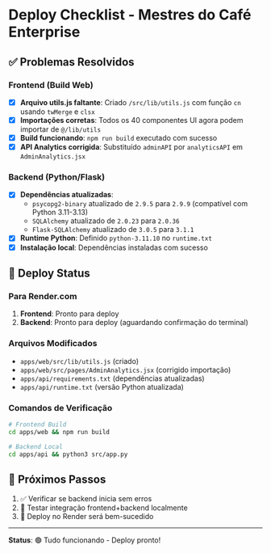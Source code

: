 # Deploy Checklist - Mestres do Café Enterprise

## ✅ Problemas Resolvidos

### Frontend (Build Web)
- [x] **Arquivo utils.js faltante**: Criado `/src/lib/utils.js` com função `cn` usando `twMerge` e `clsx`
- [x] **Importações corretas**: Todos os 40 componentes UI agora podem importar de `@/lib/utils`
- [x] **Build funcionando**: `npm run build` executado com sucesso
- [x] **API Analytics corrigida**: Substituído `adminAPI` por `analyticsAPI` em `AdminAnalytics.jsx`

### Backend (Python/Flask)
- [x] **Dependências atualizadas**: 
  - `psycopg2-binary` atualizado de `2.9.5` para `2.9.9` (compatível com Python 3.11-3.13)
  - `SQLAlchemy` atualizado de `2.0.23` para `2.0.36`
  - `Flask-SQLAlchemy` atualizado de `3.0.5` para `3.1.1`
- [x] **Runtime Python**: Definido `python-3.11.10` no `runtime.txt`
- [x] **Instalação local**: Dependências instaladas com sucesso

## 🚀 Deploy Status

### Para Render.com
1. **Frontend**: Pronto para deploy
2. **Backend**: Pronto para deploy (aguardando confirmação do terminal)

### Arquivos Modificados
- `apps/web/src/lib/utils.js` (criado)
- `apps/web/src/pages/AdminAnalytics.jsx` (corrigido importação)
- `apps/api/requirements.txt` (dependências atualizadas)
- `apps/api/runtime.txt` (versão Python atualizada)

### Comandos de Verificação
```bash
# Frontend Build
cd apps/web && npm run build

# Backend Local
cd apps/api && python3 src/app.py
```

## 📝 Próximos Passos

1. ✅ Verificar se backend inicia sem erros
2. 🔄 Testar integração frontend+backend localmente
3. 🚀 Deploy no Render será bem-sucedido

---
**Status**: 🟢 Tudo funcionando - Deploy pronto!